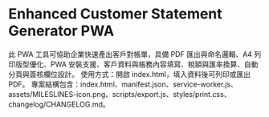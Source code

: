 # Enhanced Customer Statement Generator PWA
此 PWA 工具可協助企業快速產出客戶對帳單，具備 PDF 匯出與命名邏輯、A4 列印版型優化、PWA 安裝支援、客戶資料與帳務內容填寫、稅額與匯率換算、自動分頁與簽核欄位設計。
使用方式：開啟 index.html，填入資料後可列印或匯出 PDF。
專案結構包含：index.html、manifest.json、service-worker.js、assets/MILESLINES-icon.png、scripts/export.js、styles/print.css、changelog/CHANGELOG.md。
